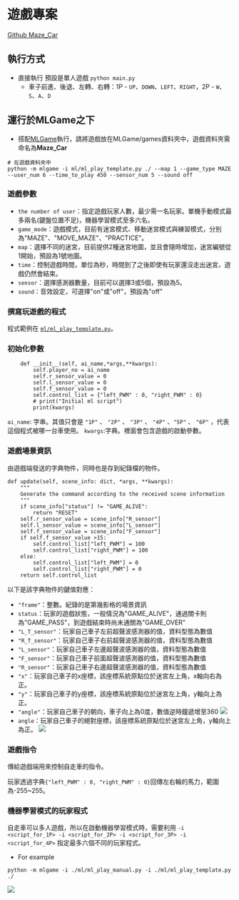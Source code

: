 # 遊戲專案
[Github Maze_Car](https://github.com/yen900611/Maze_Car)

## 執行方式
* 直接執行 預設是單人遊戲
`python main.py`
    * 車子前進、後退、左轉、右轉：1P - `UP`、`DOWN`、`LEFT`、`RIGHT`，2P - `W`、`S`、`A`、`D`
    

## 運行於MLGame之下
* 搭配[MLGame](https://github.com/PAIA-Playful-AI-Arena/MLGame)執行，請將遊戲放在MLGame/games資料夾中，遊戲資料夾需命名為**Maze_Car**
```
# 在遊戲資料夾中
python -m mlgame -i ml/ml_play_template.py ./ --map 1 --game_type MAZE --user_num 6 --time_to_play 450 --sensor_num 5 --sound off
```
### 遊戲參數

* `the number of user`：指定遊戲玩家人數，最少需一名玩家。單機手動模式最多兩名(鍵盤位置不足)，機器學習模式至多六名。
* `game_mode`：遊戲模式，目前有迷宮模式、移動迷宮模式與練習模式，分別為"MAZE"、"MOVE_MAZE"、"PRACTICE"。
* `map`：選擇不同的迷宮，目前提供2種迷宮地圖，並且會隨時增加，迷宮編號從1開始，預設為1號地圖。
* `time`：控制遊戲時間，單位為秒，時間到了之後即使有玩家還沒走出迷宮，遊戲仍然會結束。
* `sensor`：選擇感測器數量，目前可以選擇3或5個，預設為5。
* `sound`：音效設定，可選擇"on"或"off"，預設為"off"



### 撰寫玩遊戲的程式

程式範例在 [`ml/ml_play_template.py`](https://github.com/yen900611/RacingCar/blob/master/ml/ml_play_template.py)。


### 初始化參數
```python=2
    def __init__(self, ai_name,*args,**kwargs):
        self.player_no = ai_name
        self.r_sensor_value = 0
        self.l_sensor_value = 0
        self.f_sensor_value = 0
        self.control_list = {"left_PWM" : 0, "right_PWM" : 0}
        # print("Initial ml script")
        print(kwargs)
```
`ai_name`: 字串。其值只會是 `"1P"` 、 `"2P"` 、 `"3P"` 、 `"4P"` 、`"5P"` 、 `"6P"` ，代表這個程式被哪一台車使用。
`kwargs`:字典。裡面會包含遊戲的啟動參數。

### 遊戲場景資訊

由遊戲端發送的字典物件，同時也是存到紀錄檔的物件。
```python=17
def update(self, scene_info: dict, *args, **kwargs):
    """
    Generate the command according to the received scene information
    """
    if scene_info["status"] != "GAME_ALIVE":
        return "RESET"
    self.r_sensor_value = scene_info["R_sensor"]
    self.l_sensor_value = scene_info["L_sensor"]
    self.f_sensor_value = scene_info["F_sensor"]
    if self.f_sensor_value >15:
        self.control_list["left_PWM"] = 100
        self.control_list["right_PWM"] = 100
    else:
        self.control_list["left_PWM"] = 0
        self.control_list["right_PWM"] = 0
    return self.control_list

```
以下是該字典物件的鍵值對應：

* `"frame"`：整數。紀錄的是第幾影格的場景資訊
* `status`：玩家的遊戲狀態，一般情況為"GAME_ALIVE"，通過關卡則為"GAME_PASS"，到遊戲結束時尚未通關為"GAME_OVER"
* `"L_T_sensor"`：玩家自己車子左前超聲波感測器的值，資料型態為數值
* `"R_T_sensor"`：玩家自己車子右前超聲波感測器的值，資料型態為數值
* `"L_sensor"`：玩家自己車子左邊超聲波感測器的值，資料型態為數值
* `"F_sensor"`：玩家自己車子前面超聲波感測器的值，資料型態為數值
* `"R_sensor"`：玩家自己車子右邊超聲波感測器的值，資料型態為數值
* `"x"`：玩家自己車子的x座標，該座標系統原點位於迷宮左上角，x軸向右為正。
* `"y"`：玩家自己車子的y座標，該座標系統原點位於迷宮左上角，y軸向上為正。
* `"angle"`：玩家自己車子的朝向，車子向上為0度，數值逆時鐘遞增至360
![](https://i.imgur.com/4dcUjgr.png)
* `angle`：玩家自己車子的絕對座標，該座標系統原點位於迷宮左上角，y軸向上為正。
![](https://i.imgur.com/CjycT8e.png)

### 遊戲指令

傳給遊戲端用來控制自走車的指令。

玩家透過字典`{"left_PWM" : 0, "right_PWM" : 0}`回傳左右輪的馬力，範圍為-255~255。


### 機器學習模式的玩家程式

自走車可以多人遊戲，所以在啟動機器學習模式時，需要利用 `-i <script_for_1P> -i <script_for_2P> -i <script_for_3P> -i <script_for_4P>` 指定最多六個不同的玩家程式。
* For example
```shell
python -m mlgame -i ./ml/ml_play_manual.py -i ./ml/ml_play_template.py  ./ 
```


![](https://i.imgur.com/ubPC8Fp.jpg)
